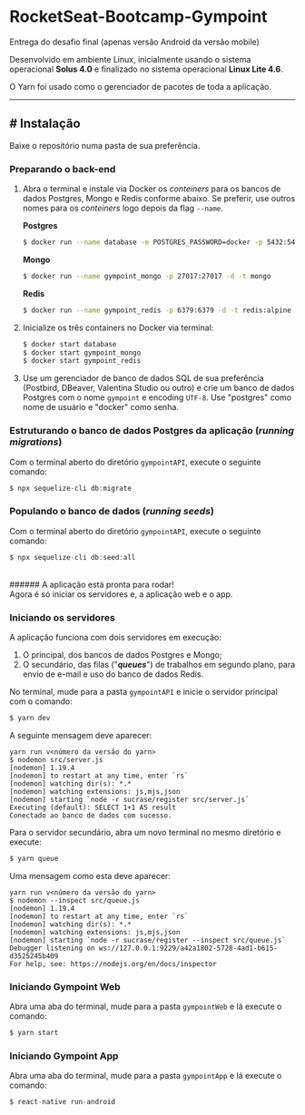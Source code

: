 # RocketSeat-Bootcamp-Gympoint
Entrega do desafio final (apenas versão Android da versão mobile)

Desenvolvido em ambiente Linux, inicialmente usando o sistema operacional <b>Solus 4.0</b> e finalizado no sistema operacional <b>Linux Lite 4.6</b>.

O Yarn foi usado como o gerenciador de pacotes de toda a aplicação.

------------

## # Instalação
Baixe o repositório numa pasta de sua preferência.

### Preparando o back-end
1. Abra o terminal e instale via Docker os *conteiners* para os bancos de dados Postgres, Mongo e Redis conforme abaixo. Se preferir, use outros nomes para os *conteiners* logo depois da flag  `--name`.

	**Postgres**
	```bash
	$ docker run --name database -e POSTGRES_PASSWORD=docker -p 5432:5432 -d postgres:11
	```
	**Mongo**
	```bash
	$ docker run --name gympoint_mongo -p 27017:27017 -d -t mongo
	```
	**Redis**
	```bash
	$ docker run --name gympoint_redis -p 6379:6379 -d -t redis:alpine
	```

1. Inicialize os três containers no Docker via terminal:
	```bash
	$ docker start database
	$ docker start gympoint_mongo 
	$ docker start gympoint_redis
	```

1. Use um gerenciador de banco de dados SQL de sua preferência (Postbird, DBeaver, Valentina Studio ou outro) e crie um banco de dados Postgres com o nome `gympoint` e encoding `UTF-8`. Use "postgres" como nome de usuário e "docker" como senha.

### Estruturando o banco de dados Postgres da aplicação (*running migrations*)
Com o terminal aberto do diretório `gympointAPI`, execute o seguinte comando:
```javascript
$ npx sequelize-cli db:migrate 
```

### Populando o banco de dados (*running seeds*)
Com o terminal aberto do diretório `gympointAPI`, execute o seguinte comando:
```javascript
$ npx sequelize-cli db:seed:all
```
<br/>
###### A aplicação está pronta para rodar! <br/>Agora é só iniciar os servidores e, a aplicação web e o app.
<br/>

### Iniciando os servidores
A aplicação funciona com dois servidores em execução:
1. O principal, dos bancos de dados Postgres e Mongo;
1. O secundário, das filas ("***queues***") de trabalhos em segundo plano, para envio de e-mail e uso do banco de dados Redis.

No terminal, mude para a pasta `gympointAPI` e inicie o servidor principal com o comando:
```bash
$ yarn dev
```
A seguinte mensagem deve aparecer:
```
yarn run v<número da versão do yarn>
$ nodemon src/server.js
[nodemon] 1.19.4
[nodemon] to restart at any time, enter `rs`
[nodemon] watching dir(s): *.*
[nodemon] watching extensions: js,mjs,json
[nodemon] starting `node -r sucrase/register src/server.js`
Executing (default): SELECT 1+1 AS result
Conectado ao banco de dados com sucesso.
```
Para o servidor secundário, abra um novo terminal no mesmo diretório e execute:
```bash
$ yarn queue
```
Uma mensagem como esta deve aparecer:
```
yarn run v<número da versão do yarn>
$ nodemon --inspect src/queue.js
[nodemon] 1.19.4
[nodemon] to restart at any time, enter `rs`
[nodemon] watching dir(s): *.*
[nodemon] watching extensions: js,mjs,json
[nodemon] starting `node -r sucrase/register --inspect src/queue.js`
Debugger listening on ws://127.0.0.1:9229/a42a1802-5728-4ad1-b615-d3525245b409
For help, see: https://nodejs.org/en/docs/inspector
```

### Iniciando Gympoint Web
Abra uma aba do terminal, mude para a pasta `gympointWeb` e lá execute o comando:
```javascript
$ yarn start
```

### Iniciando Gympoint App
Abra uma aba do terminal, mude para a pasta `gympointApp` e lá execute o comando:
```javascript
$ react-native run-android
```
